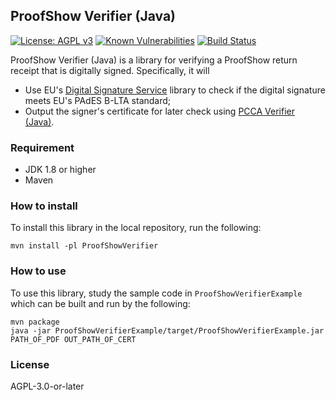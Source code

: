 ## ProofShow Verifier (Java)
[![License: AGPL v3](https://img.shields.io/badge/License-AGPL%20v3-blue.svg)](https://www.gnu.org/licenses/agpl-3.0)
[![Known Vulnerabilities](https://snyk.io//test/github/ProofShow/ProofShow-Verifier-Java/badge.svg?targetFile=ProofShowVerifier/pom.xml)](https://snyk.io//test/github/ProofShow/ProofShow-Verifier-Java?targetFile=ProofShowVerifier/pom.xml)
[![Build Status](https://travis-ci.com/ProofShow/ProofShow-Verifier-Java.svg?branch=master)](https://travis-ci.com/ProofShow/ProofShow-Verifier-Java)

ProofShow Verifier (Java) is a library for verifying a ProofShow return receipt that is digitally signed. Specifically, it will

- Use EU's [Digital Signature Service](https://github.com/esig/dss) library to check if the digital signature meets EU's PAdES B-LTA standard;
- Output the signer's certificate for later check using [PCCA Verifier (Java)](https://github.com/ProofShow/PCCA-Verifier-Java).

### Requirement
- JDK 1.8 or higher
- Maven

### How to install
To install this library in the local repository, run the following:

```
mvn install -pl ProofShowVerifier
```

### How to use
To use this library, study the sample code in `ProofShowVerifierExample` which can be built and run by the following:

```
mvn package
java -jar ProofShowVerifierExample/target/ProofShowVerifierExample.jar PATH_OF_PDF OUT_PATH_OF_CERT
```

### License
AGPL-3.0-or-later
